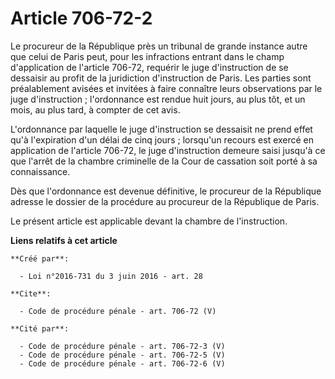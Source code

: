 # Article 706-72-2

Le procureur de la République près un tribunal de grande instance autre que celui de Paris peut, pour les infractions entrant
dans le champ d'application de l'article 706-72, requérir le juge d'instruction de se dessaisir au profit de la juridiction
d'instruction de Paris. Les parties sont préalablement avisées et invitées à faire connaître leurs observations par le juge
d'instruction ; l'ordonnance est rendue huit jours, au plus tôt, et un mois, au plus tard, à compter de cet avis. 

L'ordonnance par laquelle le juge d'instruction se dessaisit ne prend effet qu'à l'expiration d'un délai de cinq jours ;
lorsqu'un recours est exercé en application de l'article 706-72, le juge d'instruction demeure saisi jusqu'à ce que l'arrêt
de la chambre criminelle de la Cour de cassation soit porté à sa connaissance. 

Dès que l'ordonnance est devenue définitive, le procureur de la République adresse le dossier de la procédure au procureur de
la République de Paris. 

Le présent article est applicable devant la chambre de l'instruction.

**Liens relatifs à cet article**

	**Créé par**:

	  - Loi n°2016-731 du 3 juin 2016 - art. 28

	**Cite**:

	  - Code de procédure pénale - art. 706-72 (V)

	**Cité par**:

	  - Code de procédure pénale - art. 706-72-3 (V)
	  - Code de procédure pénale - art. 706-72-5 (V)
	  - Code de procédure pénale - art. 706-72-6 (V)
